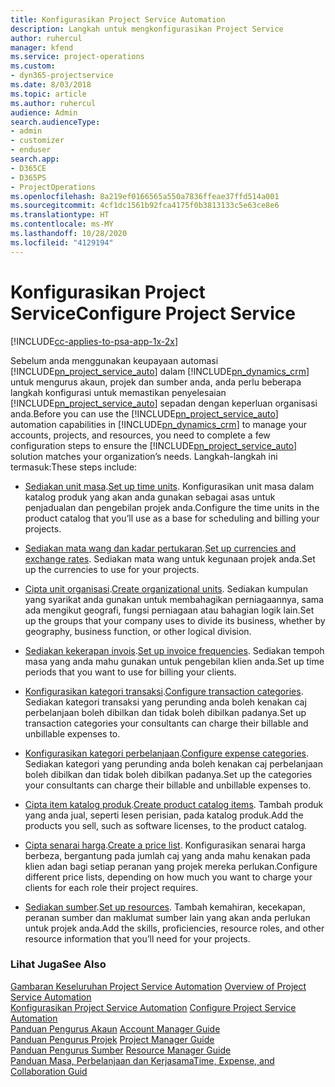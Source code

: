 ```yaml
---
title: Konfigurasikan Project Service Automation
description: Langkah untuk mengkonfigurasikan Project Service
author: ruhercul
manager: kfend
ms.service: project-operations
ms.custom:
- dyn365-projectservice
ms.date: 8/03/2018
ms.topic: article
ms.author: ruhercul
audience: Admin
search.audienceType:
- admin
- customizer
- enduser
search.app:
- D365CE
- D365PS
- ProjectOperations
ms.openlocfilehash: 8a219ef0166565a550a7836ffeae37ffd514a001
ms.sourcegitcommit: 4cf1dc1561b92fca4175f0b3813133c5e63ce8e6
ms.translationtype: HT
ms.contentlocale: ms-MY
ms.lasthandoff: 10/28/2020
ms.locfileid: "4129194"
---
```

# <a name="configure-project-service"></a><span data-ttu-id="525e0-103">Konfigurasikan Project Service</span><span class="sxs-lookup"><span data-stu-id="525e0-103">Configure Project Service</span></span>

[!INCLUDE[cc-applies-to-psa-app-1x-2x](../includes/cc-applies-to-psa-app-1x-2x.md)]

<span data-ttu-id="525e0-104">Sebelum anda menggunakan keupayaan automasi [!INCLUDE[pn_project_service_auto](../includes/pn-project-service-auto.md)] dalam [!INCLUDE[pn_dynamics_crm](../includes/pn-dynamics-crm.md)] untuk mengurus akaun, projek dan sumber anda, anda perlu beberapa langkah konfigurasi untuk memastikan penyelesaian [!INCLUDE[pn_project_service_auto](../includes/pn-project-service-auto.md)] sepadan dengan keperluan organisasi anda.</span><span class="sxs-lookup"><span data-stu-id="525e0-104">Before you can use the [!INCLUDE[pn_project_service_auto](../includes/pn-project-service-auto.md)] automation capabilities in [!INCLUDE[pn_dynamics_crm](../includes/pn-dynamics-crm.md)] to manage your accounts, projects, and resources, you need to complete a few configuration steps to ensure the [!INCLUDE[pn_project_service_auto](../includes/pn-project-service-auto.md)] solution matches your organization’s needs.</span></span> <span data-ttu-id="525e0-105">Langkah-langkah ini termasuk:</span><span class="sxs-lookup"><span data-stu-id="525e0-105">These steps include:</span></span>  
  
-   <span data-ttu-id="525e0-106">[Sediakan unit masa](../psa/set-up-time-units.md).</span><span class="sxs-lookup"><span data-stu-id="525e0-106">[Set up time units](../psa/set-up-time-units.md).</span></span> <span data-ttu-id="525e0-107">Konfigurasikan unit masa dalam katalog produk yang akan anda gunakan sebagai asas untuk penjadualan dan pengebilan projek anda.</span><span class="sxs-lookup"><span data-stu-id="525e0-107">Configure the time units in the product catalog that you’ll use as a base for scheduling and billing your projects.</span></span>  
  
-   <span data-ttu-id="525e0-108">[Sediakan mata wang dan kadar pertukaran](../psa/set-up-currencies-exchange-rates.md).</span><span class="sxs-lookup"><span data-stu-id="525e0-108">[Set up currencies and exchange rates](../psa/set-up-currencies-exchange-rates.md).</span></span> <span data-ttu-id="525e0-109">Sediakan mata wang untuk kegunaan projek anda.</span><span class="sxs-lookup"><span data-stu-id="525e0-109">Set up the currencies to use for your projects.</span></span>  
  
-   <span data-ttu-id="525e0-110">[Cipta unit organisasi](../psa/create-organizational-units.md).</span><span class="sxs-lookup"><span data-stu-id="525e0-110">[Create organizational units](../psa/create-organizational-units.md).</span></span> <span data-ttu-id="525e0-111">Sediakan kumpulan yang syarikat anda gunakan untuk membahagikan perniagaannya, sama ada mengikut geografi, fungsi perniagaan atau bahagian logik lain.</span><span class="sxs-lookup"><span data-stu-id="525e0-111">Set up the groups that your company uses to divide its business, whether by geography, business function, or other logical division.</span></span>  
  
-   <span data-ttu-id="525e0-112">[Sediakan kekerapan invois](../psa/set-up-invoice-frequencies.md).</span><span class="sxs-lookup"><span data-stu-id="525e0-112">[Set up invoice frequencies](../psa/set-up-invoice-frequencies.md).</span></span> <span data-ttu-id="525e0-113">Sediakan tempoh masa yang anda mahu gunakan untuk pengebilan klien anda.</span><span class="sxs-lookup"><span data-stu-id="525e0-113">Set up time periods that you want to use for billing your clients.</span></span>  
  
-   <span data-ttu-id="525e0-114">[Konfigurasikan kategori transaksi](../psa/configure-transaction-categories.md).</span><span class="sxs-lookup"><span data-stu-id="525e0-114">[Configure transaction categories](../psa/configure-transaction-categories.md).</span></span> <span data-ttu-id="525e0-115">Sediakan kategori transaksi yang perunding anda boleh kenakan caj perbelanjaan boleh dibilkan dan tidak boleh dibilkan padanya.</span><span class="sxs-lookup"><span data-stu-id="525e0-115">Set up transaction categories your consultants can charge their billable and unbillable expenses to.</span></span>  
  
-   <span data-ttu-id="525e0-116">[Konfigurasikan kategori perbelanjaan](../psa/configure-expense-categories.md).</span><span class="sxs-lookup"><span data-stu-id="525e0-116">[Configure expense categories](../psa/configure-expense-categories.md).</span></span> <span data-ttu-id="525e0-117">Sediakan kategori yang perunding anda boleh kenakan caj perbelanjaan boleh dibilkan dan tidak boleh dibilkan padanya.</span><span class="sxs-lookup"><span data-stu-id="525e0-117">Set up the categories your consultants can charge their billable and unbillable expenses to.</span></span>  
  
-   <span data-ttu-id="525e0-118">[Cipta item katalog produk](../psa/create-product-catalog-items.md).</span><span class="sxs-lookup"><span data-stu-id="525e0-118">[Create product catalog items](../psa/create-product-catalog-items.md).</span></span> <span data-ttu-id="525e0-119">Tambah produk yang anda jual, seperti lesen perisian, pada katalog produk.</span><span class="sxs-lookup"><span data-stu-id="525e0-119">Add the products you sell, such as software licenses, to the product catalog.</span></span>  
  
-   <span data-ttu-id="525e0-120">[Cipta senarai harga](../psa/create-price-list.md).</span><span class="sxs-lookup"><span data-stu-id="525e0-120">[Create a price list](../psa/create-price-list.md).</span></span> <span data-ttu-id="525e0-121">Konfigurasikan senarai harga berbeza, bergantung pada jumlah caj yang anda mahu kenakan pada klien adan bagi setiap peranan yang projek mereka perlukan.</span><span class="sxs-lookup"><span data-stu-id="525e0-121">Configure different price lists, depending on how much you want to charge your clients for each role their project requires.</span></span>  
  
-   <span data-ttu-id="525e0-122">[Sediakan sumber](../psa/set-up-resources.md).</span><span class="sxs-lookup"><span data-stu-id="525e0-122">[Set up resources](../psa/set-up-resources.md).</span></span> <span data-ttu-id="525e0-123">Tambah kemahiran, kecekapan, peranan sumber dan maklumat sumber lain yang akan anda perlukan untuk projek anda.</span><span class="sxs-lookup"><span data-stu-id="525e0-123">Add the skills, proficiencies, resource roles, and other resource information that you’ll need for your projects.</span></span>  
  
### <a name="see-also"></a><span data-ttu-id="525e0-124">Lihat Juga</span><span class="sxs-lookup"><span data-stu-id="525e0-124">See Also</span></span>  
 <span data-ttu-id="525e0-125">[Gambaran Keseluruhan Project Service Automation](../psa/overview.md) </span><span class="sxs-lookup"><span data-stu-id="525e0-125">[Overview of Project Service Automation](../psa/overview.md) </span></span>  
 <span data-ttu-id="525e0-126">[Konfigurasikan Project Service Automation](../psa/configure.md) </span><span class="sxs-lookup"><span data-stu-id="525e0-126">[Configure Project Service Automation](../psa/configure.md) </span></span>  
 <span data-ttu-id="525e0-127">[Panduan Pengurus Akaun](../psa/account-manager-guide.md) </span><span class="sxs-lookup"><span data-stu-id="525e0-127">[Account Manager Guide](../psa/account-manager-guide.md) </span></span>  
 <span data-ttu-id="525e0-128">[Panduan Pengurus Projek](../psa/project-manager-guide.md) </span><span class="sxs-lookup"><span data-stu-id="525e0-128">[Project Manager Guide](../psa/project-manager-guide.md) </span></span>  
 <span data-ttu-id="525e0-129">[Panduan Pengurus Sumber](../psa/resource-manager-guide.md) </span><span class="sxs-lookup"><span data-stu-id="525e0-129">[Resource Manager Guide](../psa/resource-manager-guide.md) </span></span>  
 [<span data-ttu-id="525e0-130">Panduan Masa, Perbelanjaan dan Kerjasama</span><span class="sxs-lookup"><span data-stu-id="525e0-130">Time, Expense, and Collaboration Guid</span></span>](../psa/time-expense-collaboration-guide.md)
